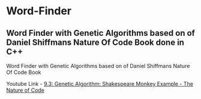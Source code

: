 # Word-Finder
## Word Finder with Genetic Algorithms based on of Daniel Shiffmans Nature Of Code Book done in C++
Word Finder with Genetic Algorithms based on of Daniel Shiffmans Nature Of Code Book

Youtube Link - [9.3: Genetic Algorithm: Shakespeare Monkey Example - The Nature of Code](https://www.youtube.com/watch?v=nrKjSeoc7fc)
